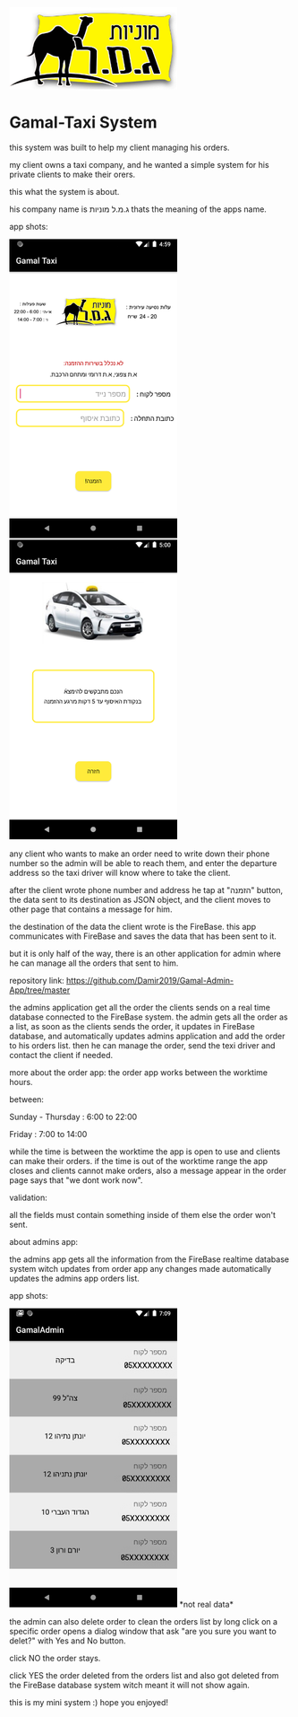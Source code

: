 <img src="Gamal_Images/gamal2.jpg" width=300>

# Gamal-Taxi System

this system was built to help my client managing his orders.

my client owns a taxi company, and he wanted a simple system for his private clients to make their orers.

this what the system is about.

his company name is ג.מ.ל מוניות thats the meaning of the apps name.

app shots:

<img src="Gamal_Images/Gamal1.png" width=300> <img src="Gamal_Images/Gamal2.png" width=300>

any client who wants to make an order need to write down their phone number so the admin will be able to reach them, and enter the departure address so the taxi driver will know where to take the client.

after the client wrote phone number and address he tap at "הזמנה" button, the data sent to its destination as JSON object, and the client moves to other page that contains a message for him.

the destination of the data the client wrote is the FireBase.
this app communicates with FireBase and saves the data that has been sent to it.

but it is only half of the way, there is an other application for admin where he can manage all the orders that sent to him.

repository link:
https://github.com/Damir2019/Gamal-Admin-App/tree/master

the admins application get all the order the clients sends on a real time database connected to the FireBase system.
the admin gets all the order as a list, as soon as the clients sends the order, it updates in FireBase database, and automatically updates admins application and add the order to his orders list.
then he can manage the order, send the texi driver and contact the client if needed.

more about the order app:
the order app works between the worktime hours.

between:

Sunday - Thursday : 6:00 to 22:00

Friday : 7:00 to 14:00

while the time is between the worktime the app is open to use and clients can make their orders.
if the time is out of the worktime range the app closes and clients cannot make orders, also a message appear in the order page says that "we dont work now".

validation:

all the fields must contain something inside of them else the order won't sent.

about admins app:

the admins app gets all the information from the FireBase realtime database system witch updates from order app
any changes made automatically updates the admins app orders list.

app shots:

<img src="Gamal_Images/adminApp.png" width=300>
*not real data* 



the admin can also delete order to clean the orders list by long click on a specific order opens a dialog window that ask "are you sure you want to delet?" with Yes and No button.

click NO the order stays.

click YES the order deleted from the orders list and also got deleted from the FireBase database system witch meant it will not show again.

this is my mini system :) hope you enjoyed!
















